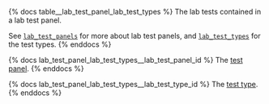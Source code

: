 {% docs table__lab_test_panel_lab_test_types %}
The lab tests contained in a lab test panel.

See [`lab_test_panels`](#!/source/source.tamanu.tamanu.lab_test_panels) for more about lab test
panels, and [`lab_test_types`](#!/source/source.tamanu.tamanu.lab_test_types) for the test types.
{% enddocs %}

{% docs lab_test_panel_lab_test_types__lab_test_panel_id %}
The [test panel](#!/source/source.tamanu.tamanu.lab_test_panels).
{% enddocs %}

{% docs lab_test_panel_lab_test_types__lab_test_type_id %}
The [test type](#!/source/source.tamanu.tamanu.lab_test_types).
{% enddocs %}
